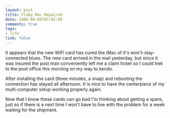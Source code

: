 ```yaml
--- 
layout: post
title: Flaky Mac Repaired
date: 2006-08-05T03:02:00
comments: true
tags:
- life
link: false
---
```

It appears that the new WiFi card has cured the iMac of it's won't-stay-connected blues. The new card arrived in the mail yesterday, but since it was insured the post man conveniently left me a claim ticket so I could trek to the post office this morning on my way to kendo.

After installing the card (three minutes, a snap) and rebooting the connection has stayed all afternoon. It is nice to have the centerpiece of my multi-computer setup working properly again.

Now that I know these cards can go bad I'm thinking about getting a spare, just so if there is a next time I won't have to live with the problem for a week waiting for the shipment.
